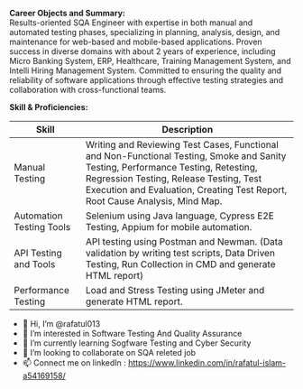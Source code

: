 **Career Objects and Summary:** <br>
Results-oriented SQA Engineer with expertise in both manual and automated testing phases, specializing in planning, analysis, design, and maintenance for web-based and mobile-based applications. Proven success in diverse domains with about 2 years of experience, including Micro Banking System, ERP, Healthcare, Training Management System, and Intelli Hiring Management System. Committed to ensuring the quality and reliability of software applications through effective testing strategies and collaboration with cross-functional teams.

**Skill & Proficiencies:**

| Skill | Description |
| ----------- | ----------- |
| Manual Testing | Writing and Reviewing Test Cases, Functional and Non-Functional Testing, Smoke and Sanity Testing, Performance Testing, Retesting, Regression Testing, Release Testing, Test Execution and Evaluation, Creating Test Report, Root Cause Analysis, Mind Map. |
| Automation Testing Tools | Selenium using Java language, Cypress E2E Testing, Appium for mobile automation. |
| API Testing and Tools | API testing using Postman and Newman. (Data validation by writing test scripts, Data Driven Testing, Run Collection in CMD and generate HTML report) |
| Performance Testing | Load and Stress Testing using JMeter and generate HTML report. |

- 👋 Hi, I’m @rafatul013
- 👀 I’m interested in Software Testing And Quality Assurance
- 🌱 I’m currently learning Sogfware Testing and Cyber Security
- 💞️ I’m looking to collaborate on SQA releted job
- 📫 Connect me on linkedIn : https://www.linkedin.com/in/rafatul-islam-a54169158/

<!---
rafatul013/rafatul013 is a ✨ special ✨ repository because its `README.md` (this file) appears on your GitHub profile.
You can click the Preview link to take a look at your changes.
--->
